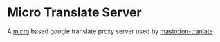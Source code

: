 # Micro Translate Server

A [micro](https://github.com/zeit/micro) based google translate proxy server used by [mastodon-tranlate](https://github.com/tomouchuu/mastodon-translate)